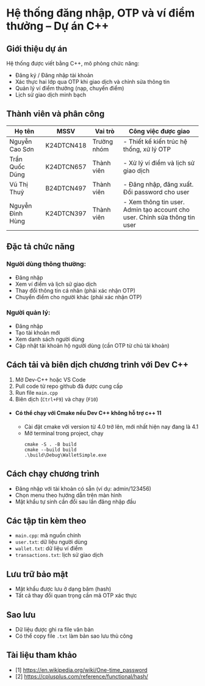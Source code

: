 
#  Hệ thống đăng nhập, OTP và ví điểm thưởng – Dự án C++

##  Giới thiệu dự án
Hệ thống được viết bằng C++, mô phỏng chức năng:
- Đăng ký / Đăng nhập tài khoản
- Xác thực hai lớp qua OTP khi giao dịch và chỉnh sửa thông tin
- Quản lý ví điểm thưởng (nạp, chuyển điểm)
- Lịch sử giao dịch minh bạch


##  Thành viên và phân công
| Họ tên           | MSSV       | Vai trò            | Công việc được giao                    |
|----------------  |---------   |------------------- |----------------------------------------|
| Nguyễn Cao Sơn   | K24DTCN418 | Trưởng nhóm        | - Thiết kế kiến trúc hệ thống, xử lý OTP |
| Trần Quốc Dũng   | K24DTCN657 | Thành viên         | - Xử lý ví điểm và lịch sử giao dịch     |
| Vũ Thị Thuỷ      | B24DTCN497 | Thành viên         | - Đăng nhập, đăng xuất. Đổi password cho user   |
| Nguyễn Đình Hùng | K24DTCN397 | Thành viên         | - Xem thông tin user. Admin tạo account cho user. Chỉnh sửa thông tin user  |

##  Đặc tả chức năng
### Người dùng thông thường:
- Đăng nhập
- Xem ví điểm và lịch sử giao dịch
- Thay đổi thông tin cá nhân (phải xác nhận OTP)
- Chuyển điểm cho người khác (phải xác nhận OTP)

### Người quản lý:
- Đăng nhập
- Tạo tài khoản mới
- Xem danh sách người dùng
- Cập nhật tài khoản hộ người dùng (cần OTP từ chủ tài khoản)

##  Cách tải và biên dịch chương trình với Dev C++
1. Mở Dev-C++ hoặc VS Code
2. Pull code từ repo github đã được cung cấp
3. Run file `main.cpp` 
4. Biên dịch (`Ctrl+F9`) và chạy (`F10`)

- #### Có thể chạy với Cmake nếu Dev C++ không hỗ trợ c++ 11
    - Cài đặt cmake với version từ 4.0 trở lên, mới nhất hiện nay đang là 4.1
    - Mở terminal trong project, chạy 
        ```
        cmake -S . -B build 
        cmake --build build
        .\build\Debug\WalletSimple.exe
        ```


## Cách chạy chương trình
- Đăng nhập với tài khoản có sẵn (ví dụ: admin/123456)
- Chọn menu theo hướng dẫn trên màn hình
- Mật khẩu tự sinh cần đổi sau lần đăng nhập đầu

##  Các tập tin kèm theo
- `main.cpp`: mã nguồn chính
- `user.txt`: dữ liệu người dùng
- `wallet.txt`: dữ liệu ví điểm
- `transactions.txt`: lịch sử giao dịch

##  Lưu trữ bảo mật
- Mật khẩu được lưu ở dạng băm (hash)
- Tất cả thay đổi quan trọng cần mã OTP xác thực

##  Sao lưu
- Dữ liệu được ghi ra file văn bản
- Có thể copy file `.txt` làm bản sao lưu thủ công

##  Tài liệu tham khảo
- [1] https://en.wikipedia.org/wiki/One-time_password
- [2] https://cplusplus.com/reference/functional/hash/
